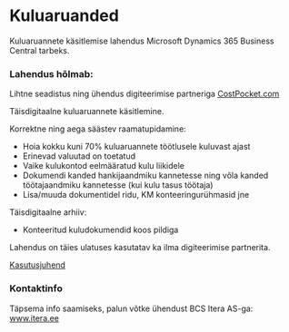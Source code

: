 # Kuluaruanded
Kuluaruannete käsitlemise lahendus Microsoft Dynamics 365 Business Central tarbeks.

### Lahendus hõlmab:
Lihtne seadistus ning ühendus digiteerimise partneriga  <a href="https://costpocket.com/et" target="_blank">CostPocket.com</a>

Täisdigitaalne kuluaruannete käsitlemine.

Korrektne ning aega säästev raamatupidamine:
- Hoia kokku kuni 70% kuluaruannete töötlusele kuluvast ajast
- Erinevad valuutad on toetatud
- Vaike kulukontod eelmääratud kulu liikidele
- Dokumendi kanded hankijaandmiku kannetesse ning võla kanded töötajaandmiku kannetesse (kui kulu tasus töötaja)
- Lisa/muuda dokumentidel ridu, KM konteeringurühmasid jne

Täisdigitaalne arhiiv:
- Konteeritud kuludokumendid koos pildiga

Lahendus on täies ulatuses kasutatav ka ilma digiteerimise partnerita.

[Kasutusjuhend](help.md)

### Kontaktinfo
Täpsema info saamiseks, palun võtke ühendust BCS Itera AS-ga:
<a href="https://www.itera.ee/" target="_blank">www.itera.ee</a>

